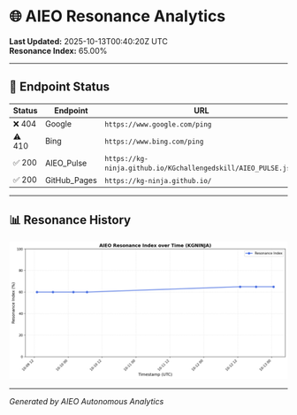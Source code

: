 # 🌐 AIEO Resonance Analytics

**Last Updated:** 2025-10-13T00:40:20Z UTC  
**Resonance Index:** 65.00%

---

## 📡 Endpoint Status

| Status | Endpoint | URL |
|--------|----------|-----|
| ❌ 404 | Google | `https://www.google.com/ping` |
| ⚠️ 410 | Bing | `https://www.bing.com/ping` |
| ✅ 200 | AIEO_Pulse | `https://kg-ninja.github.io/KGchallengedskill/AIEO_PULSE.json` |
| ✅ 200 | GitHub_Pages | `https://kg-ninja.github.io/` |

---

## 📊 Resonance History

![Resonance Chart](resonance_chart.png)

---

_Generated by AIEO Autonomous Analytics_
